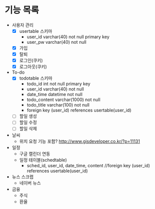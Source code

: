 # 기능 목록
- 사용자 관리
  - [x] usertable 스키마
    - user_id varchar(40) not null primary key
    - user_pw varchar(40) not null
  - [x] 가입
  - [x] 탈퇴
  - [x] 로그인(쿠키)
  - [x] 로그아웃(쿠키)
- To-do
  - [x] todotable 스키마
    - todo_id int not null primary key
    - user_id varchar(40) not null
    - date_time datetime not null
    - todo_content varchar(1000) not null
    - todo_title varchar(100) not null
    - foreign key (user_id) references usertable(user_id)
  - [ ] 할일 생성
  - [ ] 할일 수정
  - [ ] 할일 삭제
- 날씨
  - 위치 요청 기능 포함? http://www.gisdeveloper.co.kr/?p=11131
- 일정
  - 구글 캘린더 연동
  - 일정 테이블(schedtable)
    - sched_id, user_id, date_time, content //foreign key (user_id) references usertable(user_id)
- 뉴스 스크랩
  - 네이버 뉴스
- 금융
  - 주식
  - 환율
